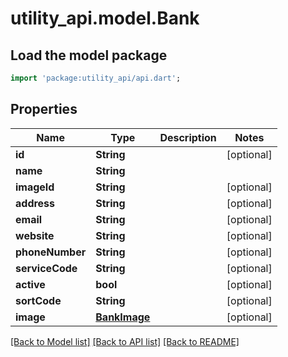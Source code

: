 # utility_api.model.Bank

## Load the model package
```dart
import 'package:utility_api/api.dart';
```

## Properties
Name | Type | Description | Notes
------------ | ------------- | ------------- | -------------
**id** | **String** |  | [optional] 
**name** | **String** |  | 
**imageId** | **String** |  | [optional] 
**address** | **String** |  | [optional] 
**email** | **String** |  | [optional] 
**website** | **String** |  | [optional] 
**phoneNumber** | **String** |  | [optional] 
**serviceCode** | **String** |  | [optional] 
**active** | **bool** |  | [optional] 
**sortCode** | **String** |  | [optional] 
**image** | [**BankImage**](BankImage.md) |  | [optional] 

[[Back to Model list]](../README.md#documentation-for-models) [[Back to API list]](../README.md#documentation-for-api-endpoints) [[Back to README]](../README.md)


